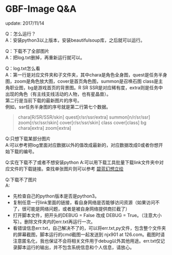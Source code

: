 GBF-Image Q&A
========================
update: 2017/11/14

Q：怎么运行？  
A：安装python3以上版本，安装beautifulsoup库，之后就可以运行。

Q：下载不了全部图片  
A：把log.txt删掉，再重新运行就可以。

Q：log.txt怎么看  
A：第一行是对应文件夹和子文件夹，其中chara是角色全身图，quest是任务半身图，zoom是角色放大图，cover是首页角色图，summon是召唤石图 class是主角职业图，bg是游戏首页的背景图。R SR SSR是对应稀有度，extra则是任务中出现的角色（有主线支线活动的人物，也有星晶兽）。  
第二行是当前下载的最新图片的序号。  
例如，ssr任务半身图的序号就是第二行第七个数据。
>chara[R/SR/SSR/skin] quest[r/sr/ssr/extra] summon[n/r/sr/ssr] zoom[r/sr/ssr/skin] cover[r/sr/ssr/skin] class cover[class] bg chara[extra] zoom[extra]

Q:只想下载某部分图片  
A:可以参考把log里面对应数据以外的值改成最新的，对应数据改成0或者你想开始下载的编号。

Q:实在下载不了或者不想安装python
A:可以用下载工具批量下载link文件夹中对应文件的下载链接。查找单张图片则可以参考 [碧蓝幻想立绘](niejx.com/gbfimage)

Q:下载不了图片  
A:
* 先检查自己的python版本是否是python3。
* 复制任意一行link里面的链接，看自身网络是否能够访问资源（如果访问不了，很可能是网络问题，或者是被自身网络提供商拦截了）
* 打开脚本文件，把开头的DEBUG = False 改成 DEBUG = True。（注意大小写）。删除文件夹内的err.txt再运行一次。
* 看错误信息err.txt，自己解决不了的，可以将err.txt,py文件，包含整个文件夹的屏幕截图，脚本运行的cmd截图一起发送到 njx901 at 126.com。截图时请注意匿名化，我也保证不会将相关文件用于debug以外其他用途。err.txt仅记录脚本运行的输出，并不包含系统信息和个人信息，请放心。
